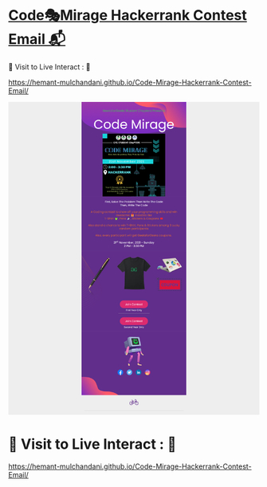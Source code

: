 # [Code🎭Mirage Hackerrank Contest Email 📬](https://hemant-mulchandani.github.io/Code-Mirage-Hackerrank-Contest-Email/)

  📌 Visit to Live Interact : 🔗

  https://hemant-mulchandani.github.io/Code-Mirage-Hackerrank-Contest-Email/

  ![Mail Capture](Media/Code-Mirage-Hackerrank-Contest-Email-Screenshot.png)

# 📌 Visit to Live Interact : 🔗

  https://hemant-mulchandani.github.io/Code-Mirage-Hackerrank-Contest-Email/ 

